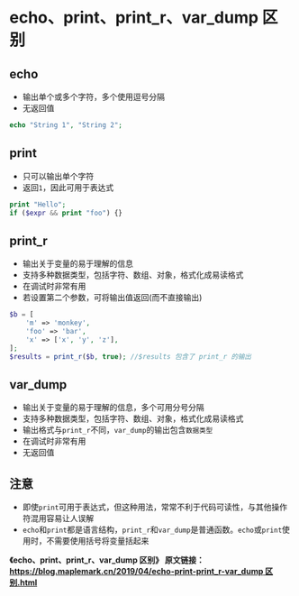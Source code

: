 # echo、print、print_r、var_dump 区别

## echo

- 输出单个或多个字符，多个使用逗号分隔
- 无返回值

```php
echo "String 1", "String 2";
```

## print

- 只可以输出单个字符
- 返回`1`，因此可用于表达式

```php
print "Hello";
if ($expr && print "foo") {}
```

## print_r

- 输出关于变量的易于理解的信息
- 支持多种数据类型，包括字符、数组、对象，格式化成易读格式
- 在调试时非常有用
- 若设置第二个参数，可将输出值返回(而不直接输出)

```php
$b = [
	'm' => 'monkey',
	'foo' => 'bar',
	'x' => ['x', 'y', 'z'],
];
$results = print_r($b, true); //$results 包含了 print_r 的输出
```

## var_dump

- 输出关于变量的易于理解的信息，多个可用分号分隔
- 支持多种数据类型，包括字符、数组、对象，格式化成易读格式
- 输出格式与`print_r`不同，`var_dump`的输出包含`数据类型`
- 在调试时非常有用
- 无返回值

## 注意

- 即使`print`可用于表达式，但这种用法，常常不利于代码可读性，与其他操作符混用容易让人误解
- `echo`和`print`都是语言结构，`print_r`和`var_dump`是普通函数。`echo`或`print`使用时，不需要使用括号将变量括起来

**《echo、print、print_r、var_dump 区别》 原文链接：[https://blog.maplemark.cn/2019/04/echo-print-print_r-var_dump 区别.html](https://blog.maplemark.cn/2019/04/echo-print-print_r-var_dump区别.html)**
